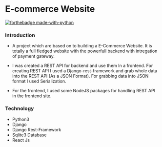 # E-commerce Website

[![forthebadge made-with-python](http://ForTheBadge.com/images/badges/made-with-python.svg)](https://www.python.org/)

### Introduction

- A project which are based on to building a E-Commerce Website. It is totally a full fledged website with the powerfull backend with intregation of payment gateway.

- I was created a REST API for backend and use them In a frontend. For creating REST API I used a Django-rest-framework and grab whole data into the REST API (As a JSON Format). For grabbing data into JSON format I used Serialization. 

- For the frontend, I used some NodeJS packages for handling REST API in the frontend site.

### Technology
- Python3
- Django
- Django Rest-Framework
- Sqlite3 Database
- React Js



